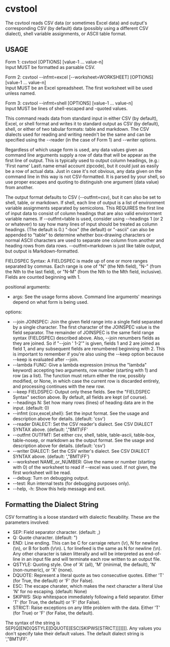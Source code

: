 # cvstool
The csvtool reads CSV data (or sometimes Excel data) and output's corresponding
CSV (by default) data (possibly using a different CSV dialect), shell variable
assignments, or ASCII table format.

## USAGE
Form 1: csvtool [OPTIONS] [value-1 ... value-n]<br>
Input MUST be formatted as parsable CSV.

Form 2: csvtool --infmt=excel [--worksheet=WORKSHEET] [OPTIONS] [value-1 ... value-n]<br>
Input MUST be an Excel spreadsheet. The first worksheet will be used unless named.

Form 3: csvtool --infmt=shell [OPTIONS] [value-1 ... value-n]<br>
Input MUST be lines of shell-escaped and -quoted values.

This command reads data from standard input in either CSV (by default), Excel,
or shell format and writes it to standard output as CSV (by default), shell, or
either of two tabular formats: table and markdown. The CSV dialects used for
reading and writing needn't be the same and can be specified using the
--reader (in the case of Form 1) and --writer options.

Regardless of which usage form is used, any data values given as command
line arguments supply a row of data that will be appear as the first
line of output. This is typically used to output column headings, (e.g.:
'First name' Last\ name email account zipcode), but it could just as
easily be a row of actual data. Just in case it's not obvious, any data
given on the command line in this way is not CSV-formatted. It is parsed
by your shell, so use proper escapes and quoting to distinguish one
argument (data value) from another.

The output format defaults to CSV (--outfmt=csv), but it can also be set to
shell, table, or markdown. If shell, each line of output is a list of
environment variable assignments separated by semicolons. This REQUIRES the
first line of input data to consist of column headings that are also valid
environment variable names. If --outfmt=table is used, consider using
--headings 1 (or 2 or whatever) to say how many lines of input should be
treated as column headings. (The default is 0.) "-box" (the default) or
"-ascii" can also be appended to "table" to determine whether box-drawing
characters or normal ASCII characters are used to separate one column from
another and heading rows from data rows. --outfmt=markdown is just like table
output, but output is Markdown-formatted.

FIELDSPEC Syntax:
A FIELDSPEC is made up of one or more ranges separated by commas. Each
range is one of "N" (the Nth field), "N-" (from the Nth to the last
field), or "N-M" (from the Nth to the Mth field, inclusive). Fields are
counted beginning with 1.

positional arguments:
* args:                 See the usage forms above. Command line arguments' meanings depend on what form
                        is being used.

options:
* --join JOINSPEC:      Join the given field range into a single field separated by a single character.
                        The first character of the JOINSPEC value is the field separator. The remainder
                        of JOINSPEC is the same field range syntax (FIELDSPEC) described above. Also,
                        --join renumbers fields as they are joined. So if "--join ' 1-2'" is given,
                        fields 1 and 2 are joined as field 1, and any subsequent fields are renumbered
                        beginning with 2. This is important to remember if you're also using the --keep
                        option because --keep is evaluated after --join.
* --lambda FUNC:        Give a lambda expression (minus the "lambda" keyword) accepting two arguments,
                        row number (starting with 1) and row (as a list). The function must return
                        either the row, possibly modified, or None, in which case the current row is
                        discarded entirely, and processing continues with the new row.
* --keep FIELDSPEC:     Output only these fields. See the "FIELDSPEC Syntax" section above. By default,
                        all fields are kept (of course).
* --headings N:         Set how many rows (lines) of heading data are in the input. (default: 0)
* --infmt {csv,excel,shell}: Set the input format. See the usage and description above for details.
                        (default: 'csv')
* --reader DIALECT:      Set the CSV reader's dialect. See CSV DIALECT SYNTAX above. (default:
                        ',"BMT\\FF'
* --outfmt OUTFMT:       Set either csv, shell, table, table-ascii, table-box, table-nosep, or markdown
                        as the output format. See the usage and description above for details.
                        (default: 'csv')
* --writer DIALECT:      Set the CSV writer's dialect. See CSV DIALECT SYNTAX above. (default:
                        ',"BMT\\FF')
* --worksheet NAME_or_NUMBER: Give the name or number (starting with 0) of the worksheet to read if --excel
                        was used. If not given, the first worksheet will be read.
* --debug:              Turn on debugging output.
* --test:               Run internal tests (for debugging purposes only).
* --help, -h:           Show this help message and exit.

## Formatting the Dialect String
CSV formatting is a loose standard with dialectic flexability. These are
the parameters involved:

* SEP: Field separator character. (default: ,)
* Q: Quote character. (default: ")
* END: Line ending. This can be C for carraige return (\r), N for
  newline (\n), or B for both (\r\n). L for linefeed is the same
  as N for newline (\n). Any other character is taken litterally
  and will be interpreted as end-of-line in an input file and will
  terminate each row written to an output file.
* QSTYLE: Quoting style. One of 'A' (all), 'M' (minimal, the default),
 'N' (non-numeric), or 'X' (none).
* DQUOTE: Represent a literal quote as two consecutive quotes. Either
  'T' (for True, the default) or 'F' (for False).
* ESC: The escape charater, which makes the next character a literal
  Use 'N' for no escaping. (default: None)
* SKIPWS: Skip whitespace immediately following a field separator. Either
  'T' (for True, the default) or 'F' (for False).
* STRICT: Raise exceptions on any little problem with the data. Either 'T'
  (for True) or 'F' (for False, the default).

The syntax of the string is SEP[Q[END[QSTYLE[DQUOTE[ESC[SKIPWS[STRICT]]]]]]].
Any values you don't specify take their default values. The default dialect
string is ',"BMT\\FF'.

